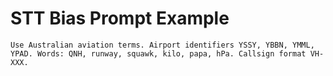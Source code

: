# STT Bias Prompt Example

```
Use Australian aviation terms. Airport identifiers YSSY, YBBN, YMML, YPAD. Words: QNH, runway, squawk, kilo, papa, hPa. Callsign format VH-XXX.
```
